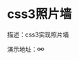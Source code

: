 # css3照片墙

描述：css3实现照片墙

演示地址：[![演示地址](./public/img/link.png)](https://haochn.github.io/demo/picture-wall/index.html)
